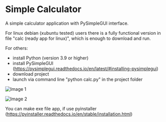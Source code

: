 # Simple Calculator
A simple calculator application with PySimpleGUI interface.

For linux debian (xubuntu tested) users there is a fully functional version in file "calc (ready app for linux)", which is enough to download and run.

For others:
- install Python (version 3.9 or higher)
- install PySimpleGUI (https://pysimplegui.readthedocs.io/en/latest/#installing-pysimplegui)
- download project
- launch via command line "python calc.py" in the project folder

![Image 1](https://github.com/lestec-al/simple-calculator/raw/main/images/pic_1.png?width="100"height="100")

![Image 2](https://github.com/lestec-al/simple-calculator/raw/main/images/pic_2.png)

You can make exe file app, if use pyinstaller (https://pyinstaller.readthedocs.io/en/stable/installation.html)
